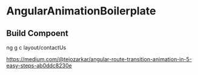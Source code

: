 # AngularAnimationBoilerplate


## Build Compoent
 ng g c layout/contactUs



 <https://medium.com/@tejozarkar/angular-route-transition-animation-in-5-easy-steps-ab0ddc8230e>
